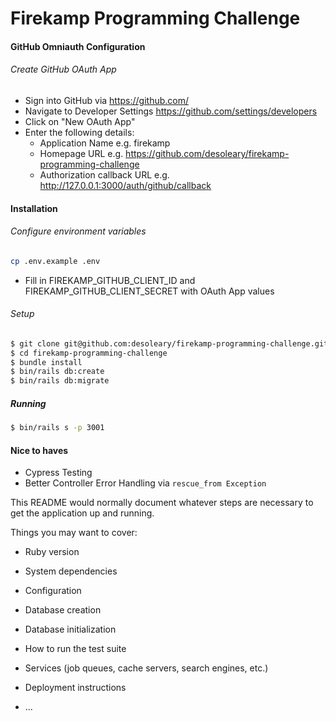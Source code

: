 # Firekamp Programming Challenge

#### GitHub Omniauth Configuration

###### Create GitHub OAuth App

- Sign into GitHub via https://github.com/
- Navigate to Developer Settings https://github.com/settings/developers
- Click on "New OAuth App"
- Enter the following details:
  - Application Name e.g. firekamp
  - Homepage URL e.g. https://github.com/desoleary/firekamp-programming-challenge
  - Authorization callback URL e.g. http://127.0.0.1:3000/auth/github/callback

#### Installation

###### Configure environment variables

```bash
cp .env.example .env
```
- Fill in FIREKAMP_GITHUB_CLIENT_ID and FIREKAMP_GITHUB_CLIENT_SECRET with OAuth App values

###### Setup

```bash
$ git clone git@github.com:desoleary/firekamp-programming-challenge.git
$ cd firekamp-programming-challenge
$ bundle install
$ bin/rails db:create
$ bin/rails db:migrate
```

##### Running
```bash
$ bin/rails s -p 3001
```

#### Nice to haves
- Cypress Testing
- Better Controller Error Handling via `rescue_from Exception`








This README would normally document whatever steps are necessary to get the
application up and running.

Things you may want to cover:

* Ruby version

* System dependencies

* Configuration

* Database creation

* Database initialization

* How to run the test suite

* Services (job queues, cache servers, search engines, etc.)

* Deployment instructions

* ...
